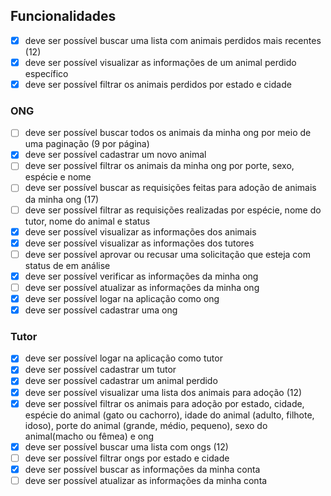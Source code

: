 ## Funcionalidades
- [x] deve ser possível buscar uma lista com animais perdidos mais recentes (12)
- [x] deve ser possível visualizar as informações de um animal perdido específico
- [x] deve ser possível filtrar os animais perdidos por estado e cidade

### ONG
- [ ] deve ser possível buscar todos os animais da minha ong por meio de uma paginação (9 por página)
- [x] deve ser possível cadastrar um novo animal
- [ ] deve ser possível filtrar os animais da minha ong por porte, sexo, espécie e nome
- [ ] deve ser possível buscar as requisições feitas para adoção de animais da minha ong (17)
- [ ] deve ser possível filtrar as requisições realizadas por espécie, nome do tutor, nome do animal e status
- [x] deve ser possível visualizar as informações dos animais
- [x] deve ser possível visualizar as informações dos tutores
- [ ] deve ser possível aprovar ou recusar uma solicitação que esteja com status de em análise
- [x] deve ser possível verificar as informações da minha ong
- [ ] deve ser possível atualizar as informações da minha ong
- [x] deve ser possível logar na aplicação como ong
- [x] deve ser possível cadastrar uma ong

### Tutor
- [x] deve ser possível logar na aplicação como tutor
- [x] deve ser possível cadastrar um tutor
- [x] deve ser possível cadastrar um animal perdido
- [x] deve ser possível visualizar uma lista dos animais para adoção (12)
- [x] deve ser possível filtrar os animais para adoção por estado, cidade, espécie do animal (gato ou cachorro), idade do animal (adulto, filhote, idoso), porte do animal (grande, médio, pequeno), sexo do animal(macho ou fêmea) e ong
- [x] deve ser possível buscar uma lista com ongs (12)
- [ ] deve ser possível filtrar ongs por estado e cidade
- [x] deve ser possível buscar as informações da minha conta
- [ ] deve ser possível atualizar as informações da minha conta